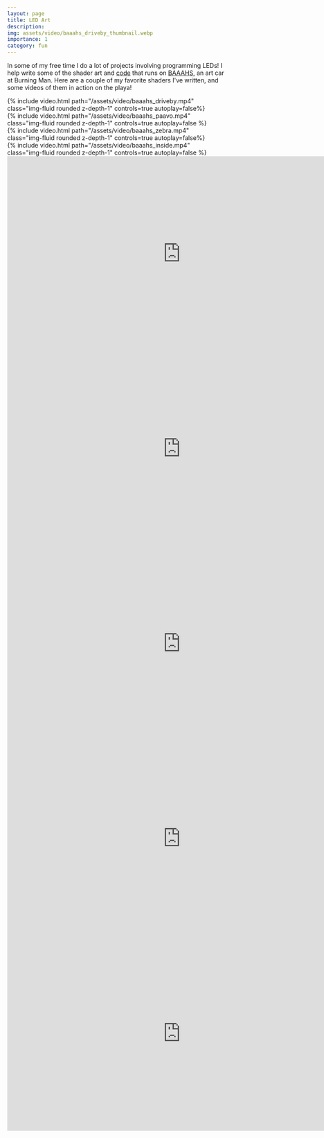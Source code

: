 ```yaml
---
layout: page
title: LED Art
description: 
img: assets/video/baaahs_driveby_thumbnail.webp
importance: 1
category: fun
---
```


In some of my free time I do a lot of projects involving programming LEDs! I help write some of the shader art and [code](https://github.com/baaahs/sparklemotion) that runs on [BAAAHS](https://baaahs.org/), an art car at Burning Man. Here are a couple of my favorite shaders I've written, and some videos of them in action on the playa!

<div class="row mt-3">
    <div class="col-sm mt-3 mt-md-0">
        {% include video.html path="/assets/video/baaahs_driveby.mp4" class="img-fluid rounded z-depth-1" controls=true autoplay=false%}
        <!-- <iframe width="400" height="225" src="/assets/video/baaahs_driveby.mp4" frameborder="0" allowfullscreen></iframe> -->
    </div>
    <div class="col-sm mt-3 mt-md-0">
        {% include video.html path="/assets/video/baaahs_paavo.mp4" class="img-fluid rounded z-depth-1" controls=true autoplay=false %}
        <!-- <iframe width="400" height="225" src="/assets/video/baaahs_paavo.mp4" frameborder="0" allowfullscreen></iframe> -->
    </div>
</div>
<div class="row mt-3">
    <div class="col-sm mt-3 mt-md-0">
        {% include video.html path="/assets/video/baaahs_zebra.mp4" class="img-fluid rounded z-depth-1" controls=true autoplay=false%}
        <!-- <iframe width="400" height="225" src="/assets/video/baaahs_zebra.mp4" frameborder="0" allowfullscreen></iframe> -->
    </div>
    <div class="col-sm mt-3 mt-md-0">
        {% include video.html path="/assets/video/baaahs_inside.mp4" class="img-fluid rounded z-depth-1" controls=true autoplay=false %}
        <!-- <iframe width="400" height="225" src="/assets/video/baaahs_inside.mp4" frameborder="0" allowfullscreen></iframe> -->
    </div>
</div>

<iframe width="800" height="450" frameborder="0" src="https://www.shadertoy.com/embed/mljczW?gui=true&t=10&paused=true&muted=true" allowfullscreen></iframe>

<iframe width="800" height="450" frameborder="0" src="https://www.shadertoy.com/embed/dt2yzm?gui=true&t=10&paused=true&muted=true" allowfullscreen></iframe>

<iframe width="800" height="450" frameborder="0" src="https://www.shadertoy.com/embed/7dVBWV?gui=true&t=10&paused=true&muted=true" allowfullscreen></iframe>

<iframe width="800" height="450" frameborder="0" src="https://www.shadertoy.com/embed/7t2yRh?gui=true&t=10&paused=true&muted=true" allowfullscreen></iframe>

<iframe width="800" height="450" frameborder="0" src="https://www.shadertoy.com/embed/NldcDf?gui=true&t=10&paused=true&muted=true" allowfullscreen></iframe>

